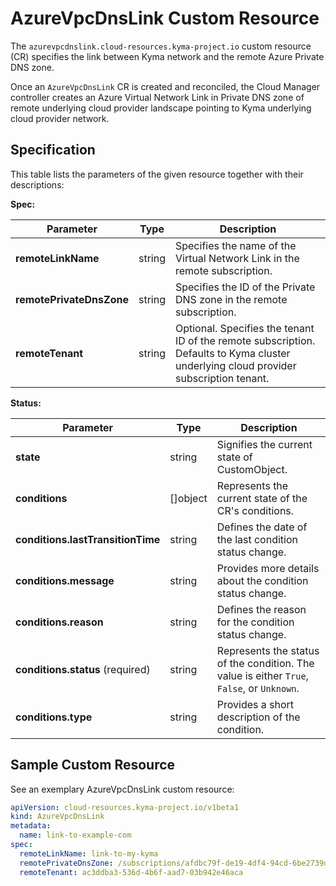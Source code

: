 # AzureVpcDnsLink Custom Resource

The `azurevpcdnslink.cloud-resources.kyma-project.io` custom resource (CR) specifies the link between Kyma network and the remote Azure Private DNS zone.

Once an `AzureVpcDnsLink` CR is created and reconciled, the Cloud Manager controller creates an Azure Virtual Network Link in Private DNS zone of remote underlying cloud provider landscape pointing to Kyma underlying cloud provider network.

## Specification

This table lists the parameters of the given resource together with their descriptions:

**Spec:**

| Parameter                | Type    | Description                                                                                                                         |
|--------------------------|---------|-------------------------------------------------------------------------------------------------------------------------------------|
| **remoteLinkName**       | string  | Specifies the name of the Virtual Network Link in the remote subscription.                                                     |
| **remotePrivateDnsZone** | string  | Specifies the ID of the Private DNS zone in the remote subscription.                                                           |
| **remoteTenant**         | string  | Optional. Specifies the tenant ID of the remote subscription. Defaults to Kyma cluster underlying cloud provider subscription tenant. |

**Status:**

| Parameter                         | Type       | Description                                                                                 |
|-----------------------------------|------------|---------------------------------------------------------------------------------------------|
| **state**                         | string     | Signifies the current state of CustomObject.                                                |
| **conditions**                    | \[\]object | Represents the current state of the CR's conditions.                                        |
| **conditions.lastTransitionTime** | string     | Defines the date of the last condition status change.                                       |
| **conditions.message**            | string     | Provides more details about the condition status change.                                    |
| **conditions.reason**             | string     | Defines the reason for the condition status change.                                         |
| **conditions.status** (required)  | string     | Represents the status of the condition. The value is either `True`, `False`, or `Unknown`.  |
| **conditions.type**               | string     | Provides a short description of the condition.                                              |

## Sample Custom Resource

See an exemplary AzureVpcDnsLink custom resource:

```yaml
apiVersion: cloud-resources.kyma-project.io/v1beta1
kind: AzureVpcDnsLink
metadata:
  name: link-to-example-com
spec:
  remoteLinkName: link-to-my-kyma
  remotePrivateDnsZone: /subscriptions/afdbc79f-de19-4df4-94cd-6be2739dc0e0/resourceGroups/MyResourceGroup/providers/Microsoft.Network/privateDnsZones/example.com
  remoteTenant: ac3ddba3-536d-4b6f-aad7-03b942e46aca
```

